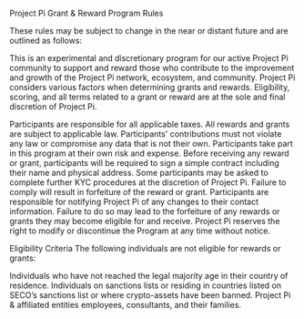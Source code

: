 Project Pi Grant & Reward Program Rules

These rules may be subject to change in the near or distant future and are outlined as follows:

This is an experimental and discretionary program for our active Project Pi community to support and reward those who contribute to the improvement and growth of the Project Pi network, ecosystem, and community. 
Project Pi considers various factors when determining grants and rewards. 
Eligibility, scoring, and all terms related to a grant or reward are at the sole and final discretion of Project Pi.

Participants are responsible for all applicable taxes.
All rewards and grants are subject to applicable law.
Participants' contributions must not violate any law or compromise any data that is not their own.
Participants take part in this program at their own risk and expense.
Before receiving any reward or grant, participants will be required to sign a simple contract including their name and physical address. 
Some participants may be asked to complete further KYC procedures at the discretion of Project Pi. Failure to comply will result in forfeiture of the reward or grant.
Participants are responsible for notifying Project Pi of any changes to their contact information.
Failure to do so may lead to the forfeiture of any rewards or grants they may become eligible for and receive.
Project Pi reserves the right to modify or discontinue the Program at any time without notice.

Eligibility Criteria
The following individuals are not eligible for rewards or grants:

Individuals who have not reached the legal majority age in their country of residence.
Individuals on sanctions lists or residing in countries listed on SECO’s sanctions list or where crypto-assets have been banned.
Project Pi & affiliated entities employees, consultants, and their families.
